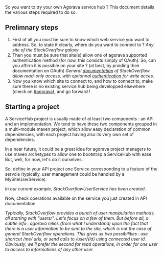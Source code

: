So you want to try your own Agorava service hub ? This document details the various steps required to do so.


## Prelimnary steps ##

 1. First of all you must be sure to know which web service you want to address. So, to state it clearly, where do you want to connect to ? *Any site of the StackOverflow galaxy*
 2. Then you must be sure that site(s) allow one of agorava supported authentication method (for now, this consists simply of OAuth). So, can you affirm it is possible on your site ? (at best, by proiding their documentation on OAuth) *General [documentation][1] of StackOverflow allow read-only access, with optionnal [authentication][2] for write acces.*
 3. Now you know which site to connect to, and how to connect to, make sure there is no existing service hub being developped elsewhere (check on [#agorava][3]), and go forward !

## Starting a project ##

A ServiceHub project is usually made of at least two components : an API and an implementation. We tend to have these two components grouped in a multi-module maven project, which allow easy declaration of common dependencies, with each project having also its very own set of dependencies.

In a near future, it could be a great idea for agorava project managers to use maven archetypes to allow one to bootstrap a ServiceHub with ease. But, well, for now, let's do it ourselves.

So, define in your API project one Service corresponding to a feature of the servcie (typically, user management could be handled by a MySiteUserService).

*In our current example, StackOverflowUserService has been created*.

Now, check operations available on the service you just created in API documentation.

*Typically, StackOverflow provides a bunch of user manipulation methods, all starting with "users/". Let's focus on a few of them. But before all, a subtle info : agorava relies (from what I understand) upon the fact that there is a user information to be sent to the site, which is not the case of general StackOverflow operations. This gives us two possibilities : use shortcut /me/ urls, or send calls to /user/{id} using connected user id. Obviously, we'll prefer the second for read operations, in order for one user to access to informations of any other user.*

  [1]: https://api.stackexchange.com/docs
  [2]: https://api.stackexchange.com/docs/authentication
  [3]: irc://irc.freenode.org/agorava